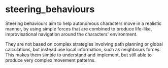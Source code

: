 # steering_behaviours

Steering behaviours aim to help autonomous characters move in a realistic manner, 
by using simple forces that are combined to produce life-like, 
improvisational navigation around the characters' environment. 

They are not based on complex strategies involving path planning or global calculations, 
but instead use local information, such as neighbours forces. 
This makes them simple to understand and implement, 
but still able to produce very complex movement patterns.
